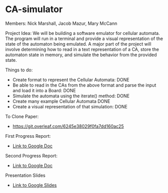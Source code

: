 # CA-simulator

Members: Nick Marshall, Jacob Mazur, Mary McCann

Project Idea: We will be building a software emulator for cellular automata. The program will run in a terminal and provide a visual representation of the state of the automaton being emulated. A major part of the project will involve determining how to read in a text representation of a CA, store the automaton state in memory, and simulate the behavior from the provided state.

Things to do:
- Create format to represent the Cellular Automata: DONE
- Be able to read in the CAs from the above format and parse the input and load it into a Board: DONE
- Simulate the automata using the iterate() method: DONE
- Create many example Cellular Automata DONE
- Create a visual representation of that simulation: DONE

To Clone Paper:
- https://git.overleaf.com/6245e38029f0fa7dd160ac25

First Progress Report:
- [Link to Google Doc](https://docs.google.com/document/d/1y39QktQpo54GqGPqDYo-eAqYU1BLYIeka3R_D4U9WtE/edit?usp=sharing)

Second Progress Report:
- [Link to Google Doc](https://docs.google.com/document/d/1_EfxgBAqRC_GcodutS2VJ86j_b47td_2m0iGsq_8L4I/edit?usp=sharing)

Presentation Slides
- [Link to Google Slides](https://docs.google.com/presentation/d/1oNxd8QKMqQlQdnTD0Dkyd0wEhAuaZhLaGBBZFpyPTvA/edit?usp=sharing)
